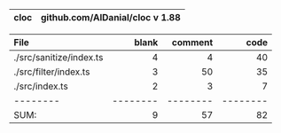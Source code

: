 cloc|github.com/AlDanial/cloc v 1.88
--- | ---

File|blank|comment|code
:-------|-------:|-------:|-------:
./src/sanitize/index.ts|4|4|40
./src/filter/index.ts|3|50|35
./src/index.ts|2|3|7
--------|--------|--------|--------
SUM:|9|57|82
